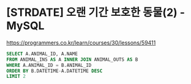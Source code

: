 # [STRDATE] 오랜 기간 보호한 동물(2) - MySQL

https://programmers.co.kr/learn/courses/30/lessons/59411

```sql
SELECT A.ANIMAL_ID, A.NAME
FROM ANIMAL_INS AS A INNER JOIN ANIMAL_OUTS AS B
WHERE A.ANIMAL_ID = B.ANIMAL_ID
ORDER BY B.DATETIME-A.DATETIME DESC
LIMIT 2
```

